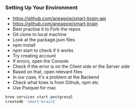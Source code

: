 ### Setting Up Your Environment

* https://github.com/aneagoie/smart-brain-api
* https://github.com/aneagoie/smart-brain
* Best practise it to Fork the repos
* Git clone to local machine
* Look at the package.json files
* npm install
* npm start to check if it works
* Try creating account
* If errors, open the Console
* Check if the error is on the Client side or the Server side
* Based on that, open relevant files
* In our case, it's a problem at the Backend
* Check what knex is from Github, npm etc
* Use Psequel for mac
```sh
brew services start postgresql
createdb 'smart-brain1'
```